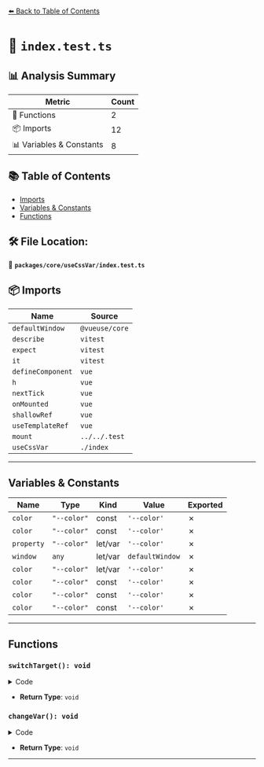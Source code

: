 [⬅️ Back to Table of Contents](../../../index.md)

# 📄 `index.test.ts`

## 📊 Analysis Summary

| Metric | Count |
|--------|-------|
| 🔧 Functions | 2 |
| 📦 Imports | 12 |
| 📊 Variables & Constants | 8 |

## 📚 Table of Contents

- [Imports](#imports)
- [Variables & Constants](#variables-constants)
- [Functions](#functions)

## 🛠️ File Location:
📂 **`packages/core/useCssVar/index.test.ts`**

## 📦 Imports

| Name | Source |
|------|--------|
| `defaultWindow` | `@vueuse/core` |
| `describe` | `vitest` |
| `expect` | `vitest` |
| `it` | `vitest` |
| `defineComponent` | `vue` |
| `h` | `vue` |
| `nextTick` | `vue` |
| `onMounted` | `vue` |
| `shallowRef` | `vue` |
| `useTemplateRef` | `vue` |
| `mount` | `../../.test` |
| `useCssVar` | `./index` |


---

## Variables & Constants

| Name | Type | Kind | Value | Exported |
|------|------|------|-------|----------|
| `color` | `"--color"` | const | `'--color'` | ✗ |
| `color` | `"--color"` | const | `'--color'` | ✗ |
| `property` | `"--color"` | let/var | `'--color'` | ✗ |
| `window` | `any` | let/var | `defaultWindow` | ✗ |
| `color` | `"--color"` | let/var | `'--color'` | ✗ |
| `color` | `"--color"` | const | `'--color'` | ✗ |
| `color` | `"--color"` | const | `'--color'` | ✗ |
| `color` | `"--color"` | const | `'--color'` | ✗ |


---

## Functions

### `switchTarget(): void`

<details><summary>Code</summary>

```ts
function switchTarget() {
          if (target.value === el.value)
            target.value = el2.value
          else
            target.value = el.value
        }
```
</details>

- **Return Type**: `void`
### `changeVar(): void`

<details><summary>Code</summary>

```ts
function changeVar() {
          if (key.value === '--color')
            key.value = '--color-one'
          else
            key.value = '--color'
        }
```
</details>

- **Return Type**: `void`

---